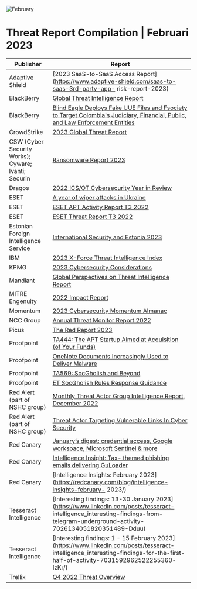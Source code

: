 ![February](https://github.com/jwennekers/2023-Threat-Report-Compilation/assets/136587455/06300ebc-0864-4f4c-9257-e70c0f49d603)

# Threat Report Compilation | Februari 2023

| Publisher  | Report |
| ------------- | ------------- |
|Adaptive Shield|[2023 SaaS-to-SaaS Access Report](https://www.adaptive-shield.com/saas-to-saas-3rd-party-app- risk-report-2023)|
|BlackBerry| [Global Threat Intelligence Report](https://www.blackberry.com/us/en/solutions/threat-intelligence/2023/threat-intelligence-report-jan) |
|BlackBerry|[Blind Eagle Deploys Fake UUE Files and Fsociety to Target Colombia's Judiciary, Financial, Public, and Law Enforcement Entities](https://blogs.blackberry.com/en/2023/02/blind-eagle-apt-c-36-targets-colombia)|
|CrowdStrike|[2023 Global Threat Report](https://www.crowdstrike.com/global-threat-report/)|
|CSW (Cyber Security Works); Cyware; Ivanti; Securin|[Ransomware Report 2023](https://cybersecurityworks.com/ransomware/)|
|Dragos|[2022 ICS/OT Cybersecurity Year in Review](https://hub.dragos.com/ics-cybersecurity-year-in-review-2022 )|
|ESET|[A year of wiper attacks in Ukraine](https://www.welivesecurity.com/2023/02/24/year-wiper-attacks-ukraine/)|
|ESET|[ESET APT Activity Report T3 2022](https://www.welivesecurity.com/wp-content/uploads/2023/01/eset_apt_activity_report_t32022.pdf)|
|ESET|[ESET Threat Report T3 2022](https://www.welivesecurity.com/wp-content/uploads/2023/02/eset_threat_report_t32022.pdf)|
|Estonian Foreign Intelligence Service|[International Security and Estonia 2023](https://raport.valisluureamet.ee/2023/en/)|
|IBM|[2023 X-Force Threat Intelligence Index](https://www.ibm.com/reports/threat-intelligence)|
|KPMG|[2023 Cybersecurity Considerations](https://kpmg.com/xx/en/home/insights/2023/02/cybersecurity-considerations-2023.html)|
|Mandiant|[Global Perspectives on Threat Intelligence Report](https://www.mandiant.com/global-perspectives-on-threat-intelligence)|
|MITRE Engenuity|[2022 Impact Report](https://mitre-engenuity.org/cybersecurity/center-for-threat-informed-defense/impact-report/)|
|Momentum|[2023 Cybersecurity Momentum Almanac](https://momentumcyber.com/cybersecurity-almanac-2023/)|
|NCC Group|[Annual Threat Monitor Report 2022](https://www.nccgroup.com/us/annual-threat-monitor-report-2022/)|
|Picus|[The Red Report 2023](https://www.picussecurity.com/resource/report/the-red-report-2023)|
|Proofpoint|[TA444: The APT Startup Aimed at Acquisition (of Your Funds)](https://www.proofpoint.com/us/blog/threat-insight/ta444-apt-startup-aimed-at-your-funds)|
|Proofpoint|[OneNote Documents Increasingly Used to Deliver Malware](https://www.proofpoint.com/us/blog/threat-insight/onenote-documents-increasingly-used-to-deliver-malware)|
|Proofpoint|[TA569: SocGholish and Beyond](https://www.proofpoint.com/us/blog/threat-insight/ta569-socgholish-and-beyond)|
|Proofpoint|[ET SocGholish Rules Response Guidance](https://community.emergingthreats.net/t/et-socgholish-rules-response-guidance/335)|
|Red Alert (part of NSHC group)|[Monthly Threat Actor Group Intelligence Report, December 2022](https://redalert.nshc.net/2023/02/16/monthly-threat-actor-group-intelligence-report-december-2022-eng/)|
|Red Alert (part of NSHC group)|[Threat Actor Targeting Vulnerable Links In Cyber Security](https://redalert.nshc.net/2023/02/23/threat-actor-targeting-vulnerable-links-in-cyber-security-eng/)|
|Red Canary|[January’s digest: credential access, Google workspace, Microsoft Sentinel & more](https://www.linkedin.com/pulse/januarys-digest-credential-access-google-workspace-microsoft-/)|
|Red Canary|[Intelligence Insight: Tax- themed phishing emails delivering GuLoader](https://redcanary.com/blog/tax-season-phishing/)|
|Red Canary|[Intelligence Insights: February 2023](https://redcanary.com/blog/intelligence-insights-february- 2023/)|
|Tesseract Intelligence|[Interesting findings: 13-30 January 2023](https://www.linkedin.com/posts/tesseract- intelligence_interesting-findings-from-telegram-underground-activity-7026134051820351489-Dduu)|
|Tesseract Intelligence|[Interesting findings: 1 - 15 February 2023](https://www.linkedin.com/posts/tesseract- intelligence_interesting-findings-for-the-first-half-of-activity-7031592962522255360-IzKr/)|
|Trellix|[Q4 2022 Threat Overview](https://www.trellix.com/en-us/advanced-research-center/threat-reports/feb-2023.html)|
